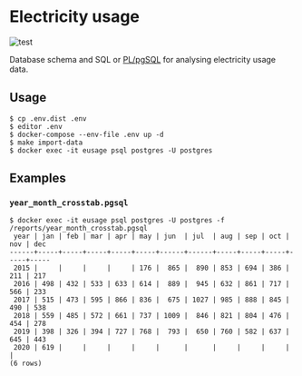 # Electricity usage

![test](https://github.com/sethfischer/electricity-usage/workflows/test/badge.svg)

Database schema and SQL or [PL/pgSQL][1] for analysing electricity usage data.


## Usage

    $ cp .env.dist .env
    $ editor .env
    $ docker-compose --env-file .env up -d
    $ make import-data
    $ docker exec -it eusage psql postgres -U postgres


## Examples

### `year_month_crosstab.pgsql`

    $ docker exec -it eusage psql postgres -U postgres -f /reports/year_month_crosstab.pgsql
     year | jan | feb | mar | apr | may | jun  | jul  | aug | sep | oct | nov | dec
    ------+-----+-----+-----+-----+-----+------+------+-----+-----+-----+-----+-----
     2015 |     |     |     |     | 176 |  865 |  890 | 853 | 694 | 386 | 211 | 217
     2016 | 498 | 432 | 533 | 633 | 614 |  889 |  945 | 632 | 861 | 717 | 566 | 233
     2017 | 515 | 473 | 595 | 866 | 836 |  675 | 1027 | 985 | 888 | 845 | 490 | 538
     2018 | 559 | 485 | 572 | 661 | 737 | 1009 |  846 | 821 | 804 | 476 | 454 | 278
     2019 | 398 | 326 | 394 | 727 | 768 |  793 |  650 | 760 | 582 | 637 | 645 | 443
     2020 | 619 |     |     |     |     |      |      |     |     |     |     |
    (6 rows)


[1]: https://www.postgresql.org/docs/10/plpgsql.html
